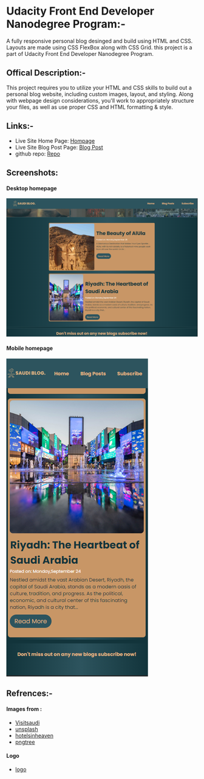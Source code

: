 # Udacity Front End Developer Nanodegree Program:-

A fully responsive personal blog desinged and build using HTML and CSS. Layouts are made using CSS FlexBox along with CSS Grid.
this project is a part of Udacity Front End Developer Nanodegree Program.

## Offical Description:-

This project requires you to utilize your HTML and CSS skills to build out a personal blog website, including custom images, layout, and styling.
Along with webpage design considerations, you'll work to appropriately structure your files, as well as use proper CSS and HTML formatting & style.

## Links:-

- Live Site Home Page: [Hompage](https://maanraddadi.github.io/Saudi-Blog/pages/index.html)
- Live Site Blog Post Page: [Blog Post](https://maanraddadi.github.io/Saudi-Blog/pages/blog-post.html)
- github repo: [Repo](https://github.com/MaanRaddadi/Saudi-Blog)

## Screenshots:

#### Desktop homepage

![](/Screenshots/1.png)

#### Mobile homepage

![](/Screenshots/2.png)

## Refrences:-

#### Images from :

- [Visitsaudi](https://www.visitsaudi.com/en)
- [unsplash](https://unsplash.com)
- [hotelsinheaven](https://www.hotelsinheaven.com)
- [pngtree](https://www.pngtree.com)

#### Logo

- [logo](https://logo.com)
